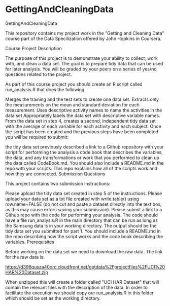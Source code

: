 # GettingAndCleaningData
GettingAndCleaningData

This repository contains my project work in the "Getting and Cleaning Data" course part of the Data Specilization offered by John Hopkins in Coursera.

Course Project Description

The purpose of this project is to demonstrate your ability to collect, work with, and clean a data set. The goal is to prepare tidy data that can be used for later analysis. You will be graded by your peers on a series of yes/no questions related to the project.

As part of this course project you should create an R script called run_analysis.R that does the following:

Merges the training and the test sets to create one data set.
Extracts only the measurements on the mean and standard deviation for each measurement.
Uses descriptive activity names to name the activities in the data set
Appropriately labels the data set with descriptive variable names.
From the data set in step 4, creates a second, independent tidy data set with the average of each variable for each activity and each subject.
Once the script has been created and the previous steps have been completed you will be required to submit:

the tidy data set previously described
a link to a Github repository with your script for performing the analysis
a code book that describes the variables, the data, and any transformations or work that you performed to clean up the data called CodeBook.md.
You should also include a README.md in the repo with your scripts. This repo explains how all of the scripts work and how they are connected.
Submission Questions

This project contains two submission instructions:

Please upload the tidy data set created in step 5 of the instructions. Please upload your data set as a txt file created with write.table() using row.name=FALSE (do not cut and paste a dataset directly into the text box, as this may cause errors saving your submission).
Please submit a link to a Github repo with the code for performing your analysis. The code should have a file run_analysis.R in the main directory that can be run as long as the Samsung data is in your working directory. The output should be the tidy data set you submitted for part 1. You should include a README.md in the repo describing how the script works and the code book describing the variables.
Prerequisites

Before working on the data set we need to download the raw data. The link for the raw data is:

https://d396qusza40orc.cloudfront.net/getdata%2Fprojectfiles%2FUCI%20HAR%20Dataset.zip

When unzipped this will create a folder called "UCI HAR Dataset" that will contain the relevant files with the description of the data. In order to facilitate the execution we should copy our run_analysis.R in this folder which should be set as the working directory.
